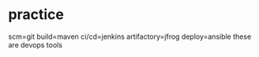 # practice
scm=git
build=maven
ci/cd=jenkins
artifactory=jfrog
deploy=ansible
these are devops tools

